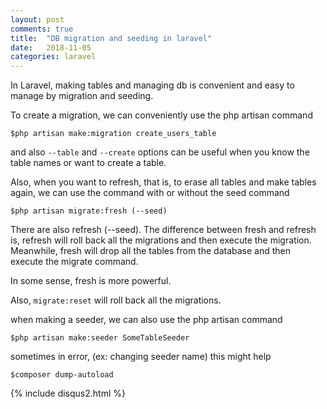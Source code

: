 ```yaml
---
layout: post
comments: true
title:  "DB migration and seeding in laravel"
date:   2018-11-05
categories: laravel
---
```


In Laravel, making tables and managing db is 
convenient and easy to manage by migration and seeding.

To create a migration, we can conveniently use the php artisan command

    $php artisan make:migration create_users_table

and also `--table` and `--create` options can be useful
when you know the table names or want to create a table.

Also, when you want to refresh, that is, to erase all tables and
make tables again, we can use the command with or without the seed command

    $php artisan migrate:fresh (--seed)

There are also refresh (--seed).
The difference between fresh and refresh is, 
refresh will roll back all the migrations and then execute the migration.
Meanwhile, fresh will drop all the tables from the database and then execute the migrate command.

In some sense, fresh is more powerful.

Also, `migrate:reset` will roll back all the migrations.

when making a seeder, we can also use the php artisan command
    
    $php artisan make:seeder SomeTableSeeder

sometimes in error, (ex: changing seeder name)
this might help

    $composer dump-autoload





{% include disqus2.html %}
